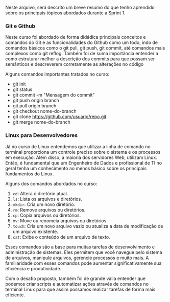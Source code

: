 Neste arquivo, será descrito um breve resumo do que tenho aprendido sobre os principais tópicos abordados durante a Sprint 1.


### Git e Github

Neste curso foi abordado de forma didádica principais conceitos e comandos do Git e as funcionalidades do Github como um todo, indo de comandos básicos como o git pull, git push, git commit, até comandos mais complexos como git reflog. Também foi de suma importância entender a como estruturar melhor a descrição dos commits para que possam ser semânticos e descreverem corretamente as alterações no código

Alguns comandos importantes tratados no curso:
- git init
- git status
- git commit -m "Mensagem do commit"
- git push origin branch
- git pull origin branch
- git checkout nome-do-branch
- git clone https://github.com/usuario/repo.git
- git merge nome-do-branch

### Linux para Desenvolvedores

Já no curso de Linux entendemos que utilizar a linha de comando no terminal proporciona um controle preciso sobre o sistema e os processos em execução. Além disso, a maioria dos servidores Web, utilizam Linux. Então, é fundamental que um Engenheiro de Dados e profissional de TI no geral tenha um conhecimento ao menos básico sobre os principais fundamentos do Linux.

Alguns dos comandos abordados no curso:

1. `cd`: Altera o diretório atual.
2. `ls`: Lista os arquivos e diretórios.
3. `mkdir`: Cria um novo diretório.
4. `rm`: Remove arquivos ou diretórios.
5. `cp`: Copia arquivos ou diretórios.
6. `mv`: Move ou renomeia arquivos ou diretórios.
7. `touch`: Cria um novo arquivo vazio ou atualiza a data de modificação de um arquivo existente.
8. `cat`: Exibe o conteúdo de um arquivo de texto.

Esses comandos são a base para muitas tarefas de desenvolvimento e administração de sistemas. Eles permitem que você navegue pelo sistema de arquivos, manipule arquivos, gerencie processos e muito mais. A familiaridade com esses comandos pode aumentar significativamente sua eficiência e produtividade.

Com o desafio proposto, também foi de grande valia entender que podemos criar scripts e automatizar ações através de comandos no terminal Linux para que assim possamos realizar tarefas de forma mais eficiente.